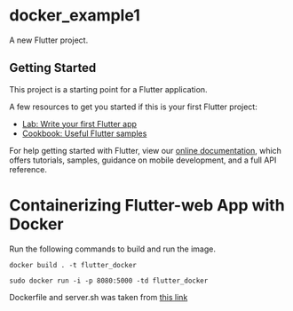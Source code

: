 # docker_example1

A new Flutter project.

## Getting Started

This project is a starting point for a Flutter application.

A few resources to get you started if this is your first Flutter project:

- [Lab: Write your first Flutter app](https://flutter.dev/docs/get-started/codelab)
- [Cookbook: Useful Flutter samples](https://flutter.dev/docs/cookbook)

For help getting started with Flutter, view our
[online documentation](https://flutter.dev/docs), which offers tutorials,
samples, guidance on mobile development, and a full API reference.

# Containerizing Flutter-web App with Docker
Run the following commands to build and run the image.
```
docker build . -t flutter_docker
```
```
sudo docker run -i -p 8080:5000 -td flutter_docker
```
Dockerfile and server\.sh was taken from [this link](https://blog.logrocket.com/containerizing-flutter-web-apps-with-docker/)